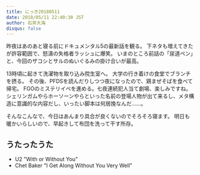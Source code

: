 ```yaml
---
title: にっき20180511
date: 2018/05/11 22:40:30 JST
author: 石井大海
disqus: false
---
```


昨夜はあのあと寝る前にドキュメンタル5の最新話を観る。
下ネタも増えてきたが許容範囲で、怒濤の失格者ラッシュに爆笑。
いまのところ前話の「尿道ペン」と、今回のザコシとサルのぬいぐるみの掛け合いが最高。

13時頃に起きて洗濯物を取り込み院生室へ。
大学の行き着けの食堂でブランチを摂る。
その後、PFDSを読んだりしつつ夜になったので、鶏まぜそばを食べて帰宅。
FGOのミステリイベを進める。七夜連続犯人当て劇場、楽しみですね。
シェリンガムやらホーソーンやらといった名前の登場人物が出て来るし、メタ構造に意識的な内容だし、いったい脚本は何居挽なんだ……。

そんなこんなで、今日はあんまり具合が良くないのでそろそろ寝ます。
明日も暖かいらしいので、早起きして布団を洗って干す所存。

## うたったうた

* U2 "With or Without You"
* Chet Baker "I Get Along Without You Very Well"

